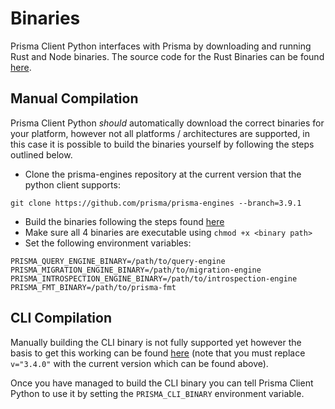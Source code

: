 # Binaries

Prisma Client Python interfaces with Prisma by downloading and running Rust and Node binaries. The source code for the Rust Binaries can be found [here](https://github.com/prisma/prisma-engines).

## Manual Compilation

Prisma Client Python *should* automatically download the correct binaries for your platform, however not all platforms / architectures are supported, in this case it is possible to build the binaries yourself by following the steps outlined below.

- Clone the prisma-engines repository at the current version that the python client supports:

```
git clone https://github.com/prisma/prisma-engines --branch=3.9.1
```

- Build the binaries following the steps found [here](https://github.com/prisma/prisma-engines#building-prisma-engines)
- Make sure all 4 binaries are executable using `chmod +x <binary path>`
- Set the following environment variables:

```
PRISMA_QUERY_ENGINE_BINARY=/path/to/query-engine
PRISMA_MIGRATION_ENGINE_BINARY=/path/to/migration-engine
PRISMA_INTROSPECTION_ENGINE_BINARY=/path/to/introspection-engine
PRISMA_FMT_BINARY=/path/to/prisma-fmt
```

## CLI Compilation

Manually building the CLI binary is not fully supported yet however the basis to get this working can be found [here](https://github.com/RobertCraigie/prisma-client-py/issues/195#issuecomment-1001287195) (note that you must replace `v="3.4.0"` with the current version which can be found above).

Once you have managed to build the CLI binary you can tell Prisma Client Python to use it by setting the `PRISMA_CLI_BINARY` environment variable.
